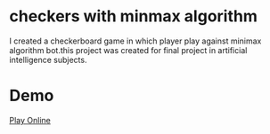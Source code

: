 # checkers with minmax algorithm

I created a checkerboard game in which player play against
minimax algorithm bot.this project was created for final project in
artificial intelligence subjects.

# Demo

[Play Online](https://iberso.github.io/chekers-with-minmax-algo/)
